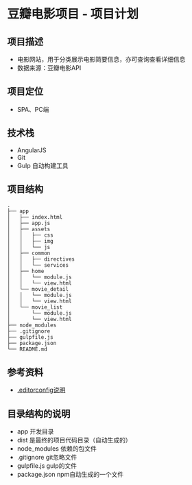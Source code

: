 # 豆瓣电影项目 - 项目计划

## 项目描述
- 电影网站，用于分类展示电影简要信息，亦可查询查看详细信息
- 数据来源：豆瓣电影API

## 项目定位
- SPA、PC端

## 技术栈
- AngularJS
- Git
- Gulp 自动构建工具

## 项目结构

```
.
├── app
│   ├── index.html
│   ├── app.js
│   ├── assets
│   │   ├── css
│   │   ├── img
│   │   └── js
│   ├── common
│   │   ├── directives
│   │   └── services
│   ├── home
│   │   └── module.js
│   │   └── view.html
│   └── movie_detail
│   │   └── module.js
│   │   └── view.html
│   └── movie_list
│       └── module.js
│       └── view.html
├── node_modules
├── .gitignore
├── gulpfile.js
├── package.json
└── README.md

```

## 参考资料
- [.editorconfig说明](http://www.alloyteam.com/2014/12/editor-config/)



## 目录结构的说明
- app 开发目录
- dist 是最终的项目代码目录（自动生成的）
- node_modules 依赖的包文件
- .gitignore git忽略文件
- gulpfile.js gulp的文件
- package.json npm自动生成的一个文件